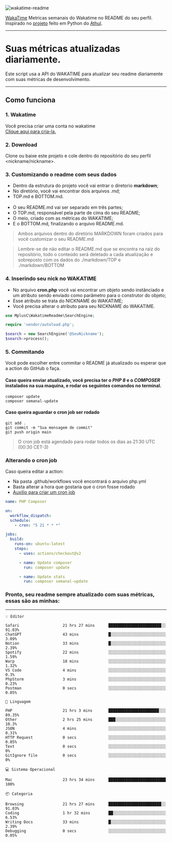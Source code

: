 ![wakatime-readme](https://socialify.git.ci/bymatheus/wakatime-readme/image?description=1&descriptionEditable=M%C3%A9tricas%20semanais%20do%20Wakatime%20no%20seu%20README%20de%20perfil.&font=KoHo&forks=1&language=1&owner=1&pattern=Signal&stargazers=1&theme=Dark)

[WakaTime](https://wakatime.com) Metricas semanais do Wakatime no README do seu perfil. <br>
Inspirado no [projeto](https://github.com/athul/waka-readme) feito em Python do [Athul](https://github.com/athul).
___

# Suas métricas atualizadas diariamente.
Este script usa a API do WAKATIME para atualizar seu readme diariamente com suas métricas de desenvolvimento.

___

## Como funciona

### 1. Wakatime
Você precisa criar uma conta no wakatime <br>
[Clique aqui para cria-la.](https://wakatime.com) 

### 2. Download
Clone ou baixe este projeto e cole dentro do repositório do seu perfil <nickname/nickname>.

### 3. Customizando o readme com seus dados
- Dentro da estrutura do projeto você vai entrar o diretorio **markdown**;  
- No diretório, você vai encontrar dois arquivos *.md*;
- TOP.md e BOTTOM.md.
<br><br>
- O seu README.md vai ser separado em três partes; 
- O TOP.md, responsável pela parte de cima do seu README;
- O meio, criado com as métricas do WAKATIME;
- E o BOTTOM.md, finalizando o arquivo README.md.<br>

> Ambos arquivos dentro do diretório MARKDOWN foram criados para você customizar o seu README.md

> Lembre-se de não editar o README.md que se encontra na raiz do repositório, todo o conteúdo será deletado a cada atualização e sobreposto com os dados do ./markdown/TOP e ./markdown/BOTTOM

### 4. Inserindo seu nick no WAKATIME
- No arquivo **cron.php** você vai encontrar um objeto sendo instânciado e um atributo sendo enviado como parâmetro para o construtor do objeto;
- Esse atributo se trata do NICKNAME do WAKATIME;
- Você precisa alterar o atributo para seu NICKNAME do WAKATIME.

```php
use MplusC\WakatimeReadme\SearchEngine;

require 'vendor/autoload.php';

$search = new SearchEngine('@SeuNickname');
$search->process();
```

### 5. Commitando
Você pode escolher entre commitar o README já atualizado ou esperar que a action do GitHub o faça. <br>

#### Caso queira enviar atualizado, você precisa ter o *PHP 8* e o *COMPOSER* instalados na sua maquina, e rodar os seguintes comandos no terminal.
```composer
composer update
composer semanal-update 
```

#### Caso queira aguardar o cron job ser rodado 
```git 
git add .
git commit -m "Sua mensagem de commit"
git push origin main
```

>O cron job está agendado para rodar todos os dias as 21:30 UTC (00:30 CET-3) 

### Alterando o cron job
Caso queira editar a action:

- Na pasta .github/workflows você encontrará o arquivo php.yml
- Basta alterar a hora que gostaria que o cron fosse rodado
- [Auxilio para criar um cron job](https://crontab.guru)

```yml
name: PHP Composer

on:
  workflow_dispatch:
  schedule:
    - cron: "5 21 * * *"

jobs:
  build:
    runs-on: ubuntu-latest
    steps:
      - uses: actions/checkout@v2

      - name: Update composer
        run: composer update

      - name: Update stats
        run: composer semanal-update
```

### Pronto, seu readme sempre atualizado com suas métricas, essas são as minhas:

___
```text
💡 Editor

Safari                   21 hrs 27 mins      ███████████████████████░░     91.03%
ChatGPT                  43 mins             █░░░░░░░░░░░░░░░░░░░░░░░░      3.09%
Notion                   33 mins             █░░░░░░░░░░░░░░░░░░░░░░░░      2.39%
Spotify                  22 mins             ░░░░░░░░░░░░░░░░░░░░░░░░░      1.59%
Warp                     18 mins             ░░░░░░░░░░░░░░░░░░░░░░░░░      1.32%
VS Code                  4 mins              ░░░░░░░░░░░░░░░░░░░░░░░░░       0.3%
PhpStorm                 3 mins              ░░░░░░░░░░░░░░░░░░░░░░░░░      0.23%
Postman                  0 secs              ░░░░░░░░░░░░░░░░░░░░░░░░░      0.05%
```
```text
💬 Linguagem

PHP                      21 hrs 3 mins       ██████████████████████░░░     89.35%
Other                    2 hrs 25 mins       ███░░░░░░░░░░░░░░░░░░░░░░      10.3%
JSON                     4 mins              ░░░░░░░░░░░░░░░░░░░░░░░░░      0.31%
HTTP Request             0 secs              ░░░░░░░░░░░░░░░░░░░░░░░░░      0.05%
Text                     0 secs              ░░░░░░░░░░░░░░░░░░░░░░░░░         0%
GitIgnore file           0 secs              ░░░░░░░░░░░░░░░░░░░░░░░░░         0%
```
```text
💻 Sistema Operacional

Mac                      23 hrs 34 mins      █████████████████████████       100%
```
```text
📦 Categoria

Browsing                 21 hrs 27 mins      ███████████████████████░░     91.03%
Coding                   1 hr 32 mins        ██░░░░░░░░░░░░░░░░░░░░░░░      6.53%
Writing Docs             33 mins             █░░░░░░░░░░░░░░░░░░░░░░░░      2.39%
Debugging                0 secs              ░░░░░░░░░░░░░░░░░░░░░░░░░      0.05%
```
